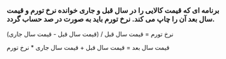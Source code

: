 ### برنامه ای که قیمت کالایی را در سال قبل و جاری خوانده نرخ تورم و قیمت سال بعد آن را چاپ می کند. نرخ تورم باید به صورت در صد حساب گردد.

 نرخ تورم =  قیمت سال قبل / (قیمت سال قبل - قیمت سال جاری)
 
 قیمت سال بعد = قیمت سال قبل + قیمت سال جاری * نرخ تورم